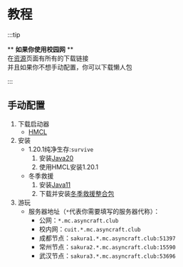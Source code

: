 # 教程

:::tip

\*\* **如果你使用校园网** \*\*  
在[资源](./资源)页面有所有的下载链接  
并且如果你不想手动配置，你可以下载懒人包

:::

## 手动配置

1. 下载启动器
   + [HMCL](https://github.com/huanghongxun/HMCL/releases)
2. 安装
   + 1.20.1纯净生存:`survive`
     1. 安装[Java20](https://www.oracle.com/java/technologies/downloads/#java20)
     2. 使用HMCL安装1.20.1
   + 冬季救援
     1. 安装[Java11](https://www.oracle.com/java/technologies/downloads/#java11)
     2. 下载并安装[冬季救援整合包](https://www.curseforge.com/minecraft/modpacks/the-winter-rescue)
3. 游玩
   + 服务器地址（`*`代表你需要填写的服务器代称）：
     + 公网：`*.mc.asyncraft.club`
     + 校内网：`cuit.*.mc.asyncraft.club`
     + 成都节点：`sakura1.*.mc.asyncraft.club:51397`
     + 常州节点：`sakura2.*.mc.asyncraft.club:15590`
     + 武汉节点：`sakura3.*.mc.asyncraft.club:53696`
